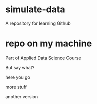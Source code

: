 # simulate-data
A repository for learning Github

# repo on my machine

Part of Applied Data Science Course


But say what?

here you go

more stuff

another version